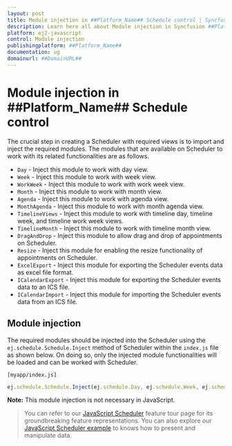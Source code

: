 ```yaml
---
layout: post
title: Module injection in ##Platform_Name## Schedule control | Syncfusion
description: Learn here all about Module injection in Syncfusion ##Platform_Name## Schedule control of Syncfusion Essential JS 2 and more.
platform: ej2-javascript
control: Module injection 
publishingplatform: ##Platform_Name##
documentation: ug
domainurl: ##DomainURL##
---
```


# Module injection in ##Platform_Name## Schedule control

The crucial step in creating a Scheduler with required views is to import and inject the required modules. The modules that are available on Scheduler to work with its related functionalities are as follows.

* `Day` - Inject this module to work with day view.
* `Week` - Inject this module to work with week view.
* `WorkWeek` - Inject this module to work with work week view.
* `Month` - Inject this module to work with month view.
* `Agenda` - Inject this module to work with agenda view.
* `MonthAgenda` - Inject this module to work with month agenda view.
* `TimelineViews` - Inject this module to work with timeline day, timeline week, and timeline work week views.
* `TimelineMonth` - Inject this module to work with timeline month view.
* `DragAndDrop` - Inject this module to allow drag and drop of appointments on Scheduler.
* `Resize` - Inject this module for enabling the resize functionality of appointments on Scheduler.
* `ExcelExport` - Inject this module for exporting the Scheduler events data as excel file format.
* `ICalendarExport` - Inject this module for exporting the Scheduler events data to an ICS file.
* `ICalendarImport` - Inject this module for importing the Scheduler events data from an ICS file.

## Module injection

The required modules should be injected into the Scheduler using the `ej.schedule.Schedule.Inject` method of Scheduler within the `index.js` file as shown below. On doing so, only the injected module functionalities will be loaded and can be worked with Scheduler.

`[myapp/index.js]`

```js
ej.schedule.Schedule.Inject(ej.schedule.Day, ej.schedule.Week, ej.schedule.WorkWeek, ej.schedule.Month, ej.schedule.Agenda, ej.schedule.MonthAgenda);
```

**Note:** This module injection is not necessary in JavaScript.

> You can refer to our [JavaScript Scheduler](https://www.syncfusion.com/javascript-ui-controls/js-scheduler) feature tour page for its groundbreaking feature representations. You can also explore our [JavaScript Scheduler example](https://ej2.syncfusion.com/javascript/demos/#/material/schedule/overview.html) to knows how to present and manipulate data.
